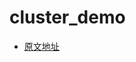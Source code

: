 # cluster_demo

- [原文地址](https://www.digitalocean.com/community/tutorials/how-to-scale-node-js-applications-with-clustering#prerequisites)
  
